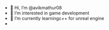 - 👋 Hi, I’m @avikmathur08
- 👀 I’m interested in game development
- 🌱 I’m currently learningc++ for unreal engine
- 
<!---
avikmathur08/avikmathur08 is a ✨ special ✨ repository because its `README.md` (this file) appears on your GitHub profile.
You can click the Preview link to take a look at your changes.
--->
